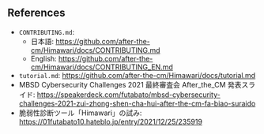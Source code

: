 ## References 

- `CONTRIBUTING.md`:
  - 日本語: <https://github.com/after-the-cm/Himawari/docs/CONTRIBUTING.md>
  - English: <https://github.com/after-the-cm/Himawari/docs/CONTRIBUTING_EN.md>
- `tutorial.md`: <https://github.com/after-the-cm/Himawari/docs/tutorial.md>
- MBSD Cybersecurity Challenges 2021 最終審査会 After_the_CM 発表スライド: <https://speakerdeck.com/futabato/mbsd-cybersecurity-challenges-2021-zui-zhong-shen-cha-hui-after-the-cm-fa-biao-suraido>
- 脆弱性診断ツール「Himawari」の試み: <https://01futabato10.hateblo.jp/entry/2021/12/25/235919>